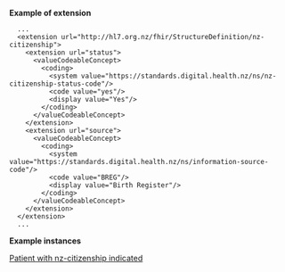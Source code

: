 
**Example of extension**

```
  ...
  <extension url="http://hl7.org.nz/fhir/StructureDefinition/nz-citizenship">
    <extension url="status">
      <valueCodeableConcept>
        <coding>
          <system value="https://standards.digital.health.nz/ns/nz-citizenship-status-code"/>
          <code value="yes"/>
          <display value="Yes"/>
        </coding>
      </valueCodeableConcept>
    </extension>
    <extension url="source">
      <valueCodeableConcept>
        <coding>
          <system value="https://standards.digital.health.nz/ns/information-source-code"/>
          <code value="BREG"/>
          <display value="Birth Register"/>
        </coding>
      </valueCodeableConcept>
    </extension>
  </extension>
  ...

```

**Example instances**

[Patient with nz-citizenship indicated](Patient-patient-nz-citizenship.html)